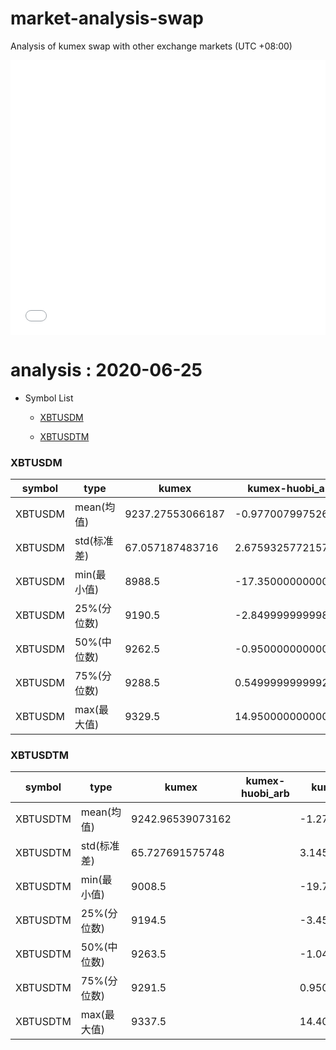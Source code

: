 # market-analysis-swap
Analysis of kumex swap with other exchange markets (UTC +08:00)

<iframe width="100%" height="440" src="./data.html" frameborder="no" border="0" scrolling="no"></iframe>

# analysis : 2020-06-25
* Symbol List

  * [XBTUSDM](#xbtusdm)

  * [XBTUSDTM](#xbtusdtm)


### XBTUSDM

symbol|type|kumex|kumex-huobi_arb|kumex-okex_arb
---|---|---|---|---
XBTUSDM | mean(均值) | 9237.27553066187 | -0.97700799752639 | -1.33148914219799
XBTUSDM | std(标准差) | 67.057187483716 | 2.67593257721577 | 3.05123584392856
XBTUSDM | min(最小值) | 8988.5 | -17.3500000000004 | -16.7000000000007
XBTUSDM | 25%(分位数) | 9190.5 | -2.84999999999855 | -3.34999999999855
XBTUSDM | 50%(中位数) | 9262.5 | -0.950000000000728 | -1.45000000000073
XBTUSDM | 75%(分位数) | 9288.5 | 0.549999999999272 | 0.549999999999272
XBTUSDM | max(最大值) | 9329.5 | 14.9500000000007 | 20.2999999999993


### XBTUSDTM

symbol|type|kumex|kumex-huobi_arb|kumex-okex_arb
---|---|---|---|---
XBTUSDTM | mean(均值) | 9242.96539073162 |  | -1.27110776352178
XBTUSDTM | std(标准差) | 65.727691575748 |  | 3.14551959560581
XBTUSDTM | min(最小值) | 9008.5 |  | -19.75
XBTUSDTM | 25%(分位数) | 9194.5 |  | -3.45000000000073
XBTUSDTM | 50%(中位数) | 9263.5 |  | -1.04999999999927
XBTUSDTM | 75%(分位数) | 9291.5 |  | 0.950000000000728
XBTUSDTM | max(最大值) | 9337.5 |  | 14.4000000000015

